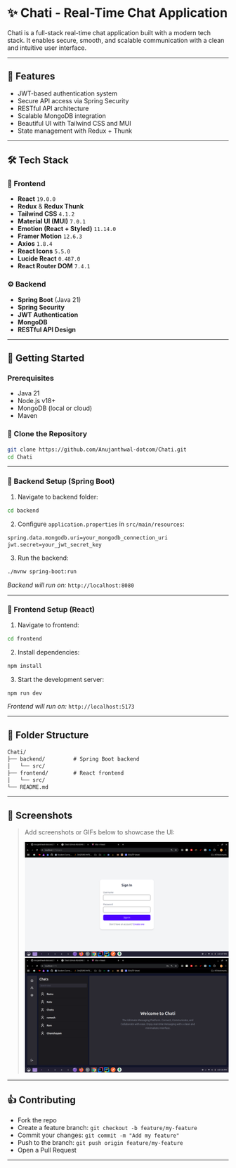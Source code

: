 # ✨ Chati - Real-Time Chat Application

Chati is a full-stack real-time chat application built with a modern tech stack. It enables secure, smooth, and scalable communication with a clean and intuitive user interface.

---

## 🚀 Features

* JWT-based authentication system
* Secure API access via Spring Security
* RESTful API architecture
* Scalable MongoDB integration
* Beautiful UI with Tailwind CSS and MUI
* State management with Redux + Thunk

---
## 🛠️ Tech Stack

### 🎨 Frontend
- **React** `19.0.0`
- **Redux** & **Redux Thunk**
- **Tailwind CSS** `4.1.2`
- **Material UI (MUI)** `7.0.1`
- **Emotion (React + Styled)** `11.14.0`
- **Framer Motion** `12.6.3`
- **Axios** `1.8.4`
- **React Icons** `5.5.0`
- **Lucide React** `0.487.0`
- **React Router DOM** `7.4.1`

### ⚙️ Backend
- **Spring Boot** (Java 21)
- **Spring Security**
- **JWT Authentication**
- **MongoDB**
- **RESTful API Design**


---

## 📄 Getting Started

### Prerequisites

* Java 21
* Node.js v18+
* MongoDB (local or cloud)
* Maven

### 📂 Clone the Repository

```bash
git clone https://github.com/Anujanthwal-dotcom/Chati.git
cd Chati
```

---

### 🔧 Backend Setup (Spring Boot)

1. Navigate to backend folder:

```bash
cd backend
```

2. Configure `application.properties` in `src/main/resources`:

```properties
spring.data.mongodb.uri=your_mongodb_connection_uri
jwt.secret=your_jwt_secret_key
```

3. Run the backend:

```bash
./mvnw spring-boot:run
```

*Backend will run on:* `http://localhost:8080`

---

### 🎨 Frontend Setup (React)

1. Navigate to frontend:

```bash
cd frontend
```

2. Install dependencies:

```bash
npm install
```

3. Start the development server:

```bash
npm run dev
```

*Frontend will run on:* `http://localhost:5173`

---

## 📁 Folder Structure

```
Chati/
├── backend/         # Spring Boot backend
│   └── src/
├── frontend/        # React frontend
│   └── src/
└── README.md
```

---

## 📸 Screenshots

> Add screenshots or GIFs below to showcase the UI:
>
> ![Login Page](p1.png)
> ![Chat Interface](p2.png)

---

## 👍 Contributing

* Fork the repo
* Create a feature branch: `git checkout -b feature/my-feature`
* Commit your changes: `git commit -m "Add my feature"`
* Push to the branch: `git push origin feature/my-feature`
* Open a Pull Request

---

